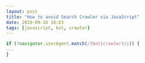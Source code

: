```yaml
---
layout: post
title: "How to avoid Search Crawler via JavaScript"
date: 2019-09-18 18:03
tags: [javascript, bot, crawler]
---
```


```javascript
if (!navigator.userAgent.match(/(bot|crawler)/i)) {
...
}
```
